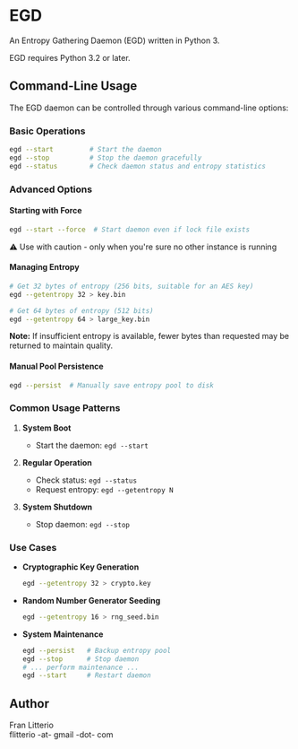 # EGD

An Entropy Gathering Daemon (EGD) written in Python 3.

EGD requires Python 3.2 or later.

## Command-Line Usage

The EGD daemon can be controlled through various command-line options:

### Basic Operations

```bash
egd --start         # Start the daemon
egd --stop          # Stop the daemon gracefully
egd --status        # Check daemon status and entropy statistics
```

### Advanced Options

#### Starting with Force

```bash
egd --start --force  # Start daemon even if lock file exists
```
⚠️ Use with caution - only when you're sure no other instance is running

#### Managing Entropy

```bash
# Get 32 bytes of entropy (256 bits, suitable for an AES key)
egd --getentropy 32 > key.bin

# Get 64 bytes of entropy (512 bits)
egd --getentropy 64 > large_key.bin
```

**Note:** If insufficient entropy is available, fewer bytes than requested may be returned to maintain quality.

#### Manual Pool Persistence

```bash
egd --persist  # Manually save entropy pool to disk
```

### Common Usage Patterns

1. **System Boot**
   - Start the daemon: `egd --start`

2. **Regular Operation**
   - Check status: `egd --status`
   - Request entropy: `egd --getentropy N`

3. **System Shutdown**
   - Stop daemon: `egd --stop`

### Use Cases

- **Cryptographic Key Generation**
  ```bash
  egd --getentropy 32 > crypto.key
  ```

- **Random Number Generator Seeding**
  ```bash
  egd --getentropy 16 > rng_seed.bin
  ```

- **System Maintenance**
  ```bash
  egd --persist   # Backup entropy pool
  egd --stop      # Stop daemon
  # ... perform maintenance ...
  egd --start     # Restart daemon
  ```

## Author

Fran Litterio  
flitterio -at- gmail -dot- com
